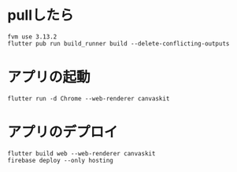 # pullしたら

```
fvm use 3.13.2
flutter pub run build_runner build --delete-conflicting-outputs
```

# アプリの起動

```
flutter run -d Chrome --web-renderer canvaskit
```

# アプリのデプロイ

```
flutter build web --web-renderer canvaskit
firebase deploy --only hosting
```

